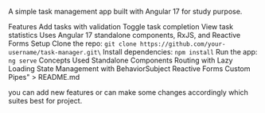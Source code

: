 A simple task management app built with Angular 17 for study purpose.

Features
Add tasks with validation
Toggle task completion
View task statistics
Uses Angular 17 standalone components, RxJS, and Reactive Forms
Setup
Clone the repo: `git clone https://github.com/your-username/task-manager.git\`
Install dependencies: `npm install`
Run the app: `ng serve`
Concepts Used
Standalone Components
Routing with Lazy Loading
State Management with BehaviorSubject
Reactive Forms
Custom Pipes" > README.md

you can add new features or can make some changes accordingly which suites best for project.
